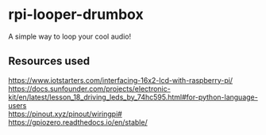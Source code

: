 # rpi-looper-drumbox <br>
A simple way to loop your cool audio!<br>
## Resources used <br>
https://www.iotstarters.com/interfacing-16x2-lcd-with-raspberry-pi/ <br>
https://docs.sunfounder.com/projects/electronic-kit/en/latest/lesson_18_driving_leds_by_74hc595.html#for-python-language-users <br>
https://pinout.xyz/pinout/wiringpi# <br>
https://gpiozero.readthedocs.io/en/stable/ <br>
